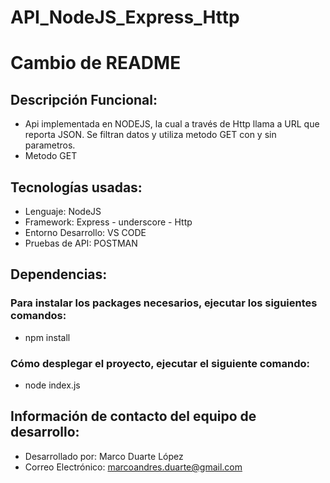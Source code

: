 # API_NodeJS_Express_Http

# Cambio de README

## **Descripción Funcional:**
- Api implementada en NODEJS, la cual a través de Http llama a URL que reporta JSON. Se filtran datos y utiliza metodo GET con y sin parametros.
- Metodo GET

## **Tecnologías usadas:**
- Lenguaje: NodeJS
- Framework: Express - underscore - Http
- Entorno Desarrollo: VS CODE
- Pruebas de API: POSTMAN

## **Dependencias:**
### Para instalar los packages necesarios, ejecutar los siguientes comandos:

- npm install

### Cómo desplegar el proyecto, ejecutar el siguiente comando:

- node index.js

## **Información de contacto del equipo de desarrollo:**
- Desarrollado por: Marco Duarte López
- Correo Electrónico: marcoandres.duarte@gmail.com